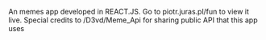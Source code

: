 An memes app developed in REACT.JS. Go to piotr.juras.pl/fun to view it live. Special credits to /D3vd/Meme_Api for sharing public API that this app uses